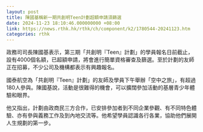 ```yaml
---
layout: post
title: 陳國基稱新一期共創明Teen計劃超額申請須篩選
date: 2024-11-23 18:10:46.000000000 +08:00
link: https://news.rthk.hk/rthk/ch/component/k2/1780544-20241123.htm
categories: rthk
---
```


政務司司長陳國基表示，第三期「共創明『Teen』計劃」的學員報名日前截止，設有4000個名額，已超額申請，將會進行簡單資格審查及篩選。至於計劃的友師正在招募，不少公司及機構都表示有興趣報名。

國泰航空為「共創明『Teen』計劃」的友師及學員下午舉辦「空中之旅」，有超過180人參與。陳國基說，活動是很難得的機會，可以擴闊參加活動的基層青少年體驗和眼界。

他又指出，計劃由政商民三方合作，已安排參加者到不同企業參觀、有不同特色體驗、亦有參與義務工作及到內地交流等。他希望學員認識各行各業，協助他們展開人生規劃的第一步。
